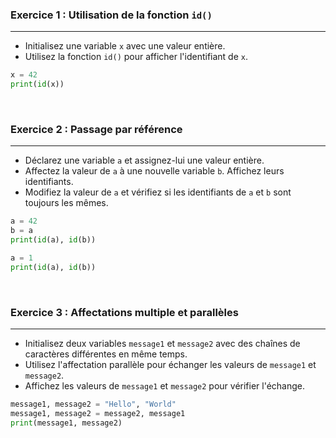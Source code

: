 ### Exercice 1 : Utilisation de la fonction `id()`

---

- Initialisez une variable `x` avec une valeur entière.
- Utilisez la fonction `id()` pour afficher l'identifiant de `x`.

```python
x = 42
print(id(x))
```

<br>

### Exercice 2 : Passage par référence

---

- Déclarez une variable `a` et assignez-lui une valeur entière.
- Affectez la valeur de `a` à une nouvelle variable `b`. Affichez leurs identifiants.
- Modifiez la valeur de `a` et vérifiez si les identifiants de `a` et `b` sont toujours les mêmes.

```python
a = 42
b = a
print(id(a), id(b))

a = 1
print(id(a), id(b))
```

<br>

### Exercice 3 : Affectations multiple et parallèles

---

- Initialisez deux variables `message1` et `message2` avec des chaînes de caractères différentes en même temps.
- Utilisez l'affectation parallèle pour échanger les valeurs de `message1` et `message2`.
- Affichez les valeurs de `message1` et `message2` pour vérifier l'échange.

```python
message1, message2 = "Hello", "World"
message1, message2 = message2, message1
print(message1, message2)
```
